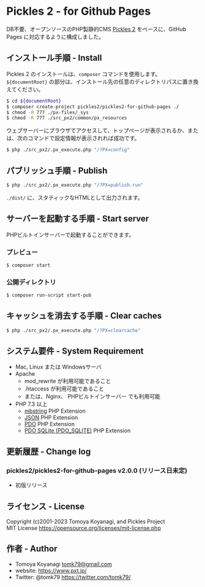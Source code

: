 Pickles 2 - for Github Pages
=========

DB不要、オープンソースのPHP製静的CMS [Pickles 2](https://pickles2.com/) をベースに、GitHub Pages に対応するように構成しました。


## インストール手順 - Install

Pickles 2 のインストールは、`composer` コマンドを使用します。
`${documentRoot}` の部分は、インストール先の任意のディレクトリパスに置き換えてください。

```bash
$ cd ${documentRoot}
$ composer create-project pickles2/pickles2-for-github-pages ./
$ chmod -R 777 ./px-files/_sys
$ chmod -R 777 ./src_px2/common/px_resources
```

ウェブサーバーにブラウザでアクセスして、トップページが表示されるか、または、次のコマンドで設定情報が表示されれば成功です。

```bash
$ php ./src_px2/.px_execute.php "/?PX=config"
```


## パブリッシュ手順 - Publish

```bash
$ php ./src_px2/.px_execute.php "/?PX=publish.run"
```

`./dist/` に、スタティックなHTMLとして出力されます。


## サーバーを起動する手順 - Start server

PHPビルトインサーバーで起動することができます。

### プレビュー

```bash
$ composer start
```

### 公開ディレクトリ

```bash
$ composer run-script start-pub
```


## キャッシュを消去する手順 - Clear caches

```bash
$ php ./src_px2/.px_execute.php "/?PX=clearcache"
```

## システム要件 - System Requirement

- Mac, Linux または Windowsサーバ
- Apache
  - mod_rewrite が利用可能であること
  - .htaccess が利用可能であること
  - または、Nginx、 PHPビルトインサーバー でも利用可能
- PHP 7.3 以上
  - [mbstring](https://www.php.net/manual/ja/book.mbstring.php) PHP Extension
  - [JSON](https://www.php.net/manual/ja/book.json.php) PHP Extension
  - [PDO](https://www.php.net/manual/ja/book.pdo.php) PHP Extension
  - [PDO SQLite (PDO_SQLITE)](https://www.php.net/manual/ja/ref.pdo-sqlite.php) PHP Extension




## 更新履歴 - Change log

### pickles2/pickles2-for-github-pages v2.0.0 (リリース日未定)

- 初版リリース


## ライセンス - License

Copyright (c)2001-2023 Tomoya Koyanagi, and Pickles Project<br />
MIT License https://opensource.org/licenses/mit-license.php


## 作者 - Author

- Tomoya Koyanagi <tomk79@gmail.com>
- website: <https://www.pxt.jp/>
- Twitter: @tomk79 <https://twitter.com/tomk79/>
